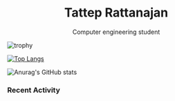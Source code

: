 <h1 align="center"> Tattep Rattanajan</h1>
<p align="center"> Computer engineering student <p>
  

  
![trophy](https://github-profile-trophy.vercel.app/?username=tattepr&row=7&column=7&theme=darkhub)

[![Top Langs](https://github-readme-stats.vercel.app/api/top-langs/?username=tattepr)](https://github.com/tattepr/github-readme-stats)

![Anurag's GitHub stats](https://github-readme-stats.vercel.app/api?username=tattepr&theme=dracula)

### Recent Activity
<!--START_SECTION:activity-->
